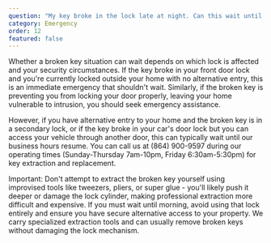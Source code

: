 ```yaml
---
question: "My key broke in the lock late at night. Can this wait until morning?"
category: Emergency
order: 12
featured: false
---
```


Whether a broken key situation can wait depends on which lock is affected and your security circumstances. If the key broke in your front door lock and you're currently locked outside your home with no alternative entry, this is an immediate emergency that shouldn't wait. Similarly, if the broken key is preventing you from locking your door properly, leaving your home vulnerable to intrusion, you should seek emergency assistance.

However, if you have alternative entry to your home and the broken key is in a secondary lock, or if the key broke in your car's door lock but you can access your vehicle through another door, this can typically wait until our business hours resume. You can call us at (864) 900-9597 during our operating times (Sunday-Thursday 7am-10pm, Friday 6:30am-5:30pm) for key extraction and replacement.

Important: Don't attempt to extract the broken key yourself using improvised tools like tweezers, pliers, or super glue - you'll likely push it deeper or damage the lock cylinder, making professional extraction more difficult and expensive. If you must wait until morning, avoid using that lock entirely and ensure you have secure alternative access to your property. We carry specialized extraction tools and can usually remove broken keys without damaging the lock mechanism.
